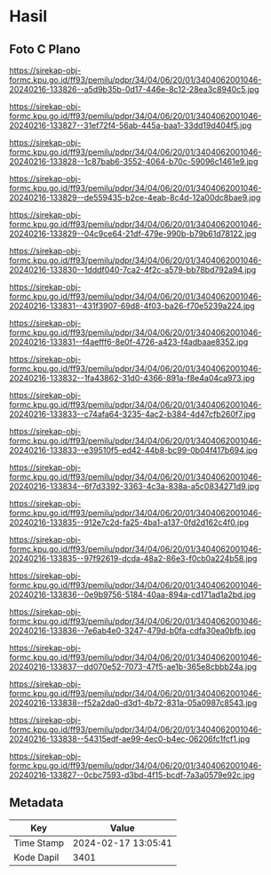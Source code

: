# Hasil

## Foto C Plano

https://sirekap-obj-formc.kpu.go.id/ff93/pemilu/pdpr/34/04/06/20/01/3404062001046-20240216-133826--a5d9b35b-0d17-446e-8c12-28ea3c8940c5.jpg

https://sirekap-obj-formc.kpu.go.id/ff93/pemilu/pdpr/34/04/06/20/01/3404062001046-20240216-133827--31ef72f4-56ab-445a-baa1-33dd19d404f5.jpg

https://sirekap-obj-formc.kpu.go.id/ff93/pemilu/pdpr/34/04/06/20/01/3404062001046-20240216-133828--1c87bab6-3552-4064-b70c-59096c1461e9.jpg

https://sirekap-obj-formc.kpu.go.id/ff93/pemilu/pdpr/34/04/06/20/01/3404062001046-20240216-133829--de559435-b2ce-4eab-8c4d-12a00dc8bae9.jpg

https://sirekap-obj-formc.kpu.go.id/ff93/pemilu/pdpr/34/04/06/20/01/3404062001046-20240216-133829--04c9ce64-21df-479e-990b-b79b61d78122.jpg

https://sirekap-obj-formc.kpu.go.id/ff93/pemilu/pdpr/34/04/06/20/01/3404062001046-20240216-133830--1dddf040-7ca2-4f2c-a579-bb78bd792a94.jpg

https://sirekap-obj-formc.kpu.go.id/ff93/pemilu/pdpr/34/04/06/20/01/3404062001046-20240216-133831--431f3907-69d8-4f03-ba26-f70e5239a224.jpg

https://sirekap-obj-formc.kpu.go.id/ff93/pemilu/pdpr/34/04/06/20/01/3404062001046-20240216-133831--f4aefff6-8e0f-4726-a423-f4adbaae8352.jpg

https://sirekap-obj-formc.kpu.go.id/ff93/pemilu/pdpr/34/04/06/20/01/3404062001046-20240216-133832--1fa43862-31d0-4366-891a-f8e4a04ca973.jpg

https://sirekap-obj-formc.kpu.go.id/ff93/pemilu/pdpr/34/04/06/20/01/3404062001046-20240216-133833--c74afa64-3235-4ac2-b384-4d47cfb260f7.jpg

https://sirekap-obj-formc.kpu.go.id/ff93/pemilu/pdpr/34/04/06/20/01/3404062001046-20240216-133833--e39510f5-ed42-44b8-bc99-0b04f417b694.jpg

https://sirekap-obj-formc.kpu.go.id/ff93/pemilu/pdpr/34/04/06/20/01/3404062001046-20240216-133834--6f7d3392-3363-4c3a-838a-a5c0834271d9.jpg

https://sirekap-obj-formc.kpu.go.id/ff93/pemilu/pdpr/34/04/06/20/01/3404062001046-20240216-133835--912e7c2d-fa25-4ba1-a137-0fd2d162c4f0.jpg

https://sirekap-obj-formc.kpu.go.id/ff93/pemilu/pdpr/34/04/06/20/01/3404062001046-20240216-133835--97f92619-dcda-48a2-86e3-f0cb0a224b58.jpg

https://sirekap-obj-formc.kpu.go.id/ff93/pemilu/pdpr/34/04/06/20/01/3404062001046-20240216-133836--0e9b9756-5184-40aa-894a-cd171ad1a2bd.jpg

https://sirekap-obj-formc.kpu.go.id/ff93/pemilu/pdpr/34/04/06/20/01/3404062001046-20240216-133836--7e6ab4e0-3247-479d-b0fa-cdfa30ea0bfb.jpg

https://sirekap-obj-formc.kpu.go.id/ff93/pemilu/pdpr/34/04/06/20/01/3404062001046-20240216-133837--dd070e52-7073-47f5-ae1b-365e8cbbb24a.jpg

https://sirekap-obj-formc.kpu.go.id/ff93/pemilu/pdpr/34/04/06/20/01/3404062001046-20240216-133838--f52a2da0-d3d1-4b72-831a-05a0987c8543.jpg

https://sirekap-obj-formc.kpu.go.id/ff93/pemilu/pdpr/34/04/06/20/01/3404062001046-20240216-133838--54315edf-ae99-4ec0-b4ec-06206fc1fcf1.jpg

https://sirekap-obj-formc.kpu.go.id/ff93/pemilu/pdpr/34/04/06/20/01/3404062001046-20240216-133827--0cbc7593-d3bd-4f15-bcdf-7a3a0579e92c.jpg


## Metadata

| Key        | Value               |
| ---------- | ------------------- |
| Time Stamp | 2024-02-17 13:05:41 |
| Kode Dapil | 3401                |



